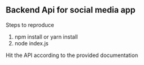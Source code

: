 ## Backend Api for social media app

Steps to reproduce
1. npm install or yarn install
2. node index.js

Hit the API according to the provided documentation